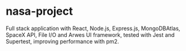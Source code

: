 # nasa-project
Full stack application with React, Node.js, Express.js, MongoDBAtlas, SpaceX API, File I/O and Arwes UI framework, tested with Jest and Supertest, improving performance with pm2.
